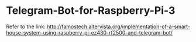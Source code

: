 # Telegram-Bot-for-Raspberry-Pi-3

Refer to the link: http://famostech.altervista.org/implementation-of-a-smart-house-system-using-raspberry-pi-ez430-rf2500-and-telegram-bot/
